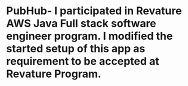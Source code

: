 # PubHub- I participated in Revature AWS Java Full stack software engineer program. I modified the started setup of this app as requirement to be accepted at Revature Program.

